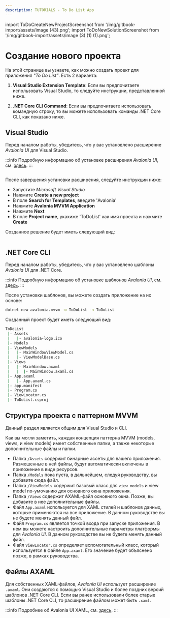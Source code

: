 ```yaml
---
description: TUTORIALS - To Do List App
---
```


import ToDoCreateNewProjectScreenshot from '/img/gitbook-import/assets/image (43).png';
import ToDoNewSolutionScreenshot from '/img/gitbook-import/assets/image (3) (1) (1).png';

# Создание нового проекта

На этой странице вы узнаете, как можно создать проект для приложения *"To Do List"*.
Есть 2 варианта:

1. **Visual Studio Extension Template**: 
Если вы предпочитаете использовать Visual Studio, то следуйте инструкции, представленной ниже.

2. **.NET Core CLI Command**: Если вы предпочитаете использовать командную строку,
то вы можете использовать команды .NET Core CLI, как показано ниже.

## Visual Studio

Перед началом работы, убедитесь, что у вас установлено расширение _Avalonia UI_ для Visual Studio.

:::info
Подробную информацию об установке расширения _Avalonia UI_, см. [здесь](../../get-started/install-the-avalonia-extension.md).
:::

<p><img className="center" src={ToDoCreateNewProjectScreenshot} alt="" /></p>

После завершения установки расширения, следуйте инструкции ниже:

- Запустите _Microsoft Visual Studio_
- Нажмите **Create a new project**
- В поле **Search for Templates**, введите 'Avalonia'
- Нажмите  **Avalonia MVVM Application**
- Нажмите **Next**
- В поле **Project name**, укахиже 'ToDoList' как имя проекта и нажмите **Create**

Созданное решение будет иметь следующий вид:

<img className="center" src={ToDoNewSolutionScreenshot} alt="" />

## .NET Core CLI

Перед началом работы, убедитесь, что у вас установлено шаблоны _Avalonia UI_ для .NET Core.

:::info
Подробную информацию об установке шаблонов _Avalonia UI_, см. [здесь](../../get-started/getting-started.md).
:::

После установки шаблонов, вы можете создать приложение на их основе:

```bash
dotnet new avalonia.mvvm -o ToDoList -n ToDoList
```

Созданный проект будет иметь следующий вид:

```bash
ToDoList
 |- Assets
 |   |- avalonia-logo.ico
 |- Models
 |- ViewModels
 |   |- MainWindowViewModel.cs
 |   |- ViewModelBase.cs
 |- Views
 |   |- MainWindow.axaml
 |   |  |- MainWindow.axaml.cs
 |- App.axaml
 |   |- App.axaml.cs
 |- app.manifest
 |- Program.cs
 |- ViewLocator.cs
 |- ToDoList.csproj
```

## Структура проекта с паттерном MVVM

Данный раздел является общим для Visual Studio и CLI.

Как вы могли заметить, каждая концепция паттерна MVVM (models, views, и view models) имеет собственные папки, а также некоторые дополнительные файлы и папки.

* Папка `/Assets` содержит бинарные ассеты для вашего приложения. Размешенные в ней файлы, будут автоматически включены в приложение в виде ресурсов.
* Папка `/Models` пока пуста, в дальнейшем, следуя руководству, вы добавите сюда файл.
* Папка `/ViewModels` содержит базовый класс для `view models` и view model по-умочанию для основного окна приложения.
* Папка `/Views` содержит AXAML-файл основного окна. Позже, вы добавите в нее дополнительные файлы.
* Файл `App.axaml` используется для XAML стилей и шаблонов данных, которые применяются на все приложение. 
В данном руководстве вы не будете менять данный файл.
* Файл `Program.cs` является точкой входа при запуске приложения.
В нем вы можете настроить дополнительные параметры платформы для _Avalonia UI_.
В данном руководстве вы не будете менять данный файл.
* Файл `ViewLocator.cs` определяет вспомогательный класс, который используется в файле `App.axaml`.
Его значение будет объяснено позже, в рамках руководства.

## Файлы AXAML

Для собственных XAML-файлов, _Avalonia UI_ использует расширение `.axaml`.
Они создаются с помощью Visual Studio и более поздних версий шаблонов .NET Core CLI.
Если вы ранее использовали более старые шаблоны .NET Core CLI, то расширение файлом может быть `.xaml`.

:::info
Подробнее об Avalonia UI XAML, см. [здесь](../../basics/user-interface/introduction-to-xaml.md).
:::
